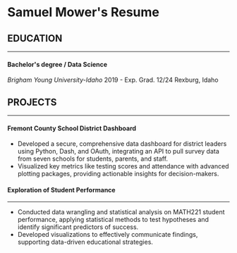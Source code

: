 # Samuel Mower's Resume

## EDUCATION
---
#### Bachelor's degree / Data Science
_Brigham Young University-Idaho_
2019 - Exp. Grad. 12/24
Rexburg, Idaho

## PROJECTS
---
#### Fremont County School District Dashboard
- Developed a secure, comprehensive data dashboard for district leaders using Python, Dash, and OAuth, integrating an API to pull survey data from seven schools for students, parents, and staff.
- Visualized key metrics like testing scores and attendance with advanced plotting packages, providing actionable insights for decision-makers.

#### Exploration of Student Performance
---
- Conducted data wrangling and statistical analysis on MATH221 student performance, applying statistical methods to test hypotheses and identify significant predictors of success.
- Developed visualizations to effectively communicate findings, supporting data-driven educational strategies.
